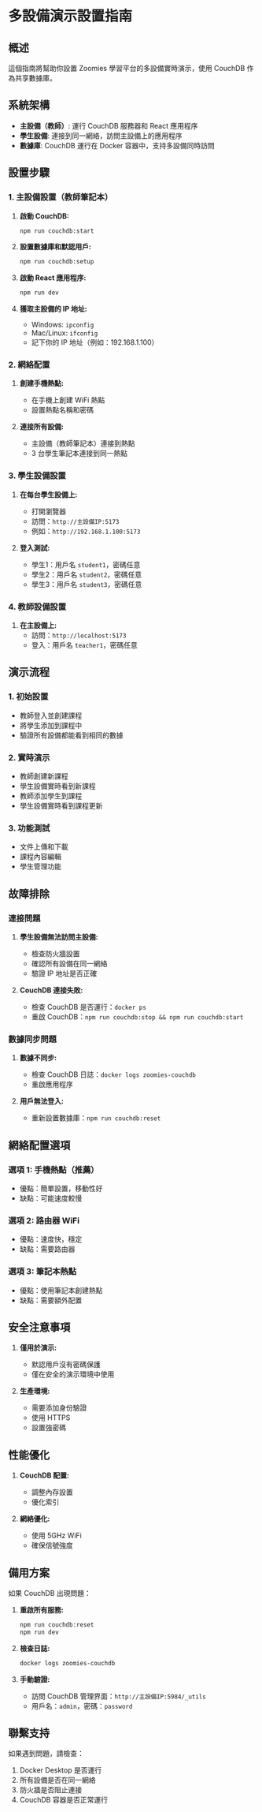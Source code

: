 # 多設備演示設置指南

## 概述
這個指南將幫助你設置 Zoomies 學習平台的多設備實時演示，使用 CouchDB 作為共享數據庫。

## 系統架構
- **主設備（教師）**: 運行 CouchDB 服務器和 React 應用程序
- **學生設備**: 連接到同一網絡，訪問主設備上的應用程序
- **數據庫**: CouchDB 運行在 Docker 容器中，支持多設備同時訪問

## 設置步驟

### 1. 主設備設置（教師筆記本）

1. **啟動 CouchDB:**
   ```bash
   npm run couchdb:start
   ```

2. **設置數據庫和默認用戶:**
   ```bash
   npm run couchdb:setup
   ```

3. **啟動 React 應用程序:**
   ```bash
   npm run dev
   ```

4. **獲取主設備的 IP 地址:**
   - Windows: `ipconfig`
   - Mac/Linux: `ifconfig`
   - 記下你的 IP 地址（例如：192.168.1.100）

### 2. 網絡配置

1. **創建手機熱點:**
   - 在手機上創建 WiFi 熱點
   - 設置熱點名稱和密碼

2. **連接所有設備:**
   - 主設備（教師筆記本）連接到熱點
   - 3 台學生筆記本連接到同一熱點

### 3. 學生設備設置

1. **在每台學生設備上:**
   - 打開瀏覽器
   - 訪問：`http://主設備IP:5173`
   - 例如：`http://192.168.1.100:5173`

2. **登入測試:**
   - 學生1：用戶名 `student1`，密碼任意
   - 學生2：用戶名 `student2`，密碼任意
   - 學生3：用戶名 `student3`，密碼任意

### 4. 教師設備設置

1. **在主設備上:**
   - 訪問：`http://localhost:5173`
   - 登入：用戶名 `teacher1`，密碼任意

## 演示流程

### 1. 初始設置
- 教師登入並創建課程
- 將學生添加到課程中
- 驗證所有設備都能看到相同的數據

### 2. 實時演示
- 教師創建新課程
- 學生設備實時看到新課程
- 教師添加學生到課程
- 學生設備實時看到課程更新

### 3. 功能測試
- 文件上傳和下載
- 課程內容編輯
- 學生管理功能

## 故障排除

### 連接問題
1. **學生設備無法訪問主設備:**
   - 檢查防火牆設置
   - 確認所有設備在同一網絡
   - 驗證 IP 地址是否正確

2. **CouchDB 連接失敗:**
   - 檢查 CouchDB 是否運行：`docker ps`
   - 重啟 CouchDB：`npm run couchdb:stop && npm run couchdb:start`

### 數據同步問題
1. **數據不同步:**
   - 檢查 CouchDB 日誌：`docker logs zoomies-couchdb`
   - 重啟應用程序

2. **用戶無法登入:**
   - 重新設置數據庫：`npm run couchdb:reset`

## 網絡配置選項

### 選項 1: 手機熱點（推薦）
- 優點：簡單設置，移動性好
- 缺點：可能速度較慢

### 選項 2: 路由器 WiFi
- 優點：速度快，穩定
- 缺點：需要路由器

### 選項 3: 筆記本熱點
- 優點：使用筆記本創建熱點
- 缺點：需要額外配置

## 安全注意事項

1. **僅用於演示:**
   - 默認用戶沒有密碼保護
   - 僅在安全的演示環境中使用

2. **生產環境:**
   - 需要添加身份驗證
   - 使用 HTTPS
   - 設置強密碼

## 性能優化

1. **CouchDB 配置:**
   - 調整內存設置
   - 優化索引

2. **網絡優化:**
   - 使用 5GHz WiFi
   - 確保信號強度

## 備用方案

如果 CouchDB 出現問題：

1. **重啟所有服務:**
   ```bash
   npm run couchdb:reset
   npm run dev
   ```

2. **檢查日誌:**
   ```bash
   docker logs zoomies-couchdb
   ```

3. **手動驗證:**
   - 訪問 CouchDB 管理界面：`http://主設備IP:5984/_utils`
   - 用戶名：`admin`，密碼：`password`

## 聯繫支持

如果遇到問題，請檢查：
1. Docker Desktop 是否運行
2. 所有設備是否在同一網絡
3. 防火牆是否阻止連接
4. CouchDB 容器是否正常運行
